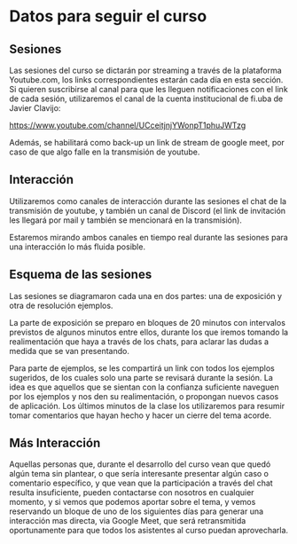 # Datos para seguir el curso

## Sesiones

Las sesiones del curso se dictarán por streaming a través de la plataforma Youtube.com,
los links correspondientes estarán cada día en esta sección. Si quieren suscribirse
al canal para que les lleguen notificaciones con el link de cada sesión, utilizaremos
el canal de la cuenta institucional de fi.uba de Javier Clavijo:

https://www.youtube.com/channel/UCceitjnjYWonpT1phuJWTzg

Además, se habilitará como back-up un link de stream de google meet, por caso de
que algo falle en la transmisión de youtube.

## Interacción

Utilizaremos como canales de interacción durante las sesiones el chat de la transmisión
de youtube, y también un canal de Discord (el link de invitación les llegará por mail y
también se mencionará en la transmisión).

Estaremos mirando ambos canales en tiempo real durante las sesiones para una
interacción lo más fluida posible.

## Esquema de las sesiones

Las sesiones se diagramaron cada una en dos partes: una de exposición y otra de
resolución ejemplos.

La parte de exposición se preparo en bloques de 20 minutos con intervalos previstos de
algunos minutos entre ellos, durante los que iremos tomando la realimentación que
haya a través de los chats, para aclarar las dudas a medida que se van presentando.

Para parte de ejemplos, se les compartirá un link con todos los ejemplos sugeridos,
de los cuales solo una parte se revisará durante la sesión. La idea es que aquellos
que se sientan con la confianza suficiente naveguen por los ejemplos y nos den su
realimentación, o propongan nuevos casos de aplicación. Los últimos minutos de
la clase los utilizaremos para resumir tomar comentarios que hayan hecho y hacer
un cierre del tema acorde.

## Más Interacción

Aquellas personas que, durante el desarrollo del curso vean que quedó algún tema
sin plantear, o que sería interesante presentar algún caso o comentario específico,
y que vean que la participación a través del chat resulta insuficiente, pueden
contactarse con nosotros en cualquier momento, y si vemos que podemos aportar
sobre el tema, y vemos reservando un bloque de uno de los siguientes días para
generar una interacción mas directa, via Google Meet, que será retransmitida
oportunamente para que todos los asistentes al curso puedan aprovecharla.
